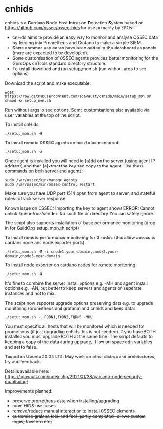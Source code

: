 # cnhids
cnhids is a **C**ardano **N**ode **H**ost **I**ntrusion **D**etection **S**ystem based on https://github.com/ossec/ossec-hids for use primarily by SPOs:

- cnHids aims to provide an easy way to monitor and analyse OSSEC data by feeding into Prometheus and Grafana to make a simple SIEM.
- Some common use cases have been added to the dashboard as panels (more are expected to be developed).
- Some customisation of OSSEC agents provides better monitoring for the GuildOps cnTools standard directory structure.
- To install download and run setup_mon.sh (run without args to see options)

Download the script and make executable:<br>
```
wget https://raw.githubusercontent.com/adavault/cnhids/main/setup_mon.sh
chmod +x setup_mon.sh
```
Run without args to see options. Some customisations also available via user variables at the top of the script.

To install cnHids:
```
./setup_mon.sh -H
```

To install remote OSSEC agents on host to be monitored:
```
./setup_mon.sh -A
```

Once agent is installed you will need to [a]dd on the server (using agent IP address) and then [e]xtract the key and copy to the agent. Use these commands on both server and agents: <br>
```
sudo /var/ossec/bin/manage_agents
sudo /var/ossec/bin/ossec-control restart
```
Make sure you have UDP port 1514 open from agent to server, and stateful rules to track server response.

Known issue on OSSEC: Importing the key to agent shows ERROR: Cannot unlink /queue/rids/sender: No such file or directory
You can safely ignore.

The script also supports installation of base performance monitoring (drop in for GuildOps setup_mon.sh script)

To install remote performance monitoring for 3 nodes (that allow access to cardano node and node exporter ports):<br>
```
./setup_mon.sh -M -i cnode1.your-domain,cnode2.your-domain,cnode3.your-domain
```

To install node exporter on cardano nodes for remote monitoring:
```
./setup_mon.sh -N
```

It's fine to combine the server install options e.g. -MH and agent install options e.g. -AN, but better to keep servers and agents on seperate instances and not to mix.

The script now supports upgrade options preserving data e.g. to upgrade monitoring (prometheus and grafana) and cnhids and keep data:
```
./setup_mon.sh -i FQDN1,FQDN2,FQDN3 -MHU
```
You must specific all hosts that will be monitored which is needed for prometheus (if just upgrading cnhids this is not needed). If you have BOTH installed you must upgrade BOTH at the same time. The script defaults to keeping a copy of the data during upgrade, if low on space edit variables and set to false.

Tested on Ubuntu 20.04 LTS. May work on other distros and architectures, try and feedback.

Details available here:<br>
https://adavault.com/index.php/2021/01/28/cardano-node-security-monitoring/

Improvements planned:

- ~~preserve prometheus data when installing/upgrading~~
- more HIDS use cases
- remove/reduce manual interaction to install OSSEC elements
- ~~customise grafana look and feel (partly completed- allows custom logos, favicons etc)~~

